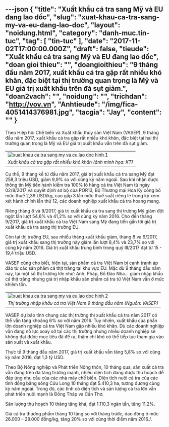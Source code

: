 ---json
{
    "title": "Xuất khẩu cá tra sang Mỹ và EU đang lao dốc",
    "slug": "xuat-khau-ca-tra-sang-my-va-eu-dang-lao-doc",
    "layout": "noidung.html",
    "category": "danh-muc.tin-tuc",
    "tag": [
        "tin-tuc"
    ],
    "date": "2017-11-02T17:00:00.000Z",
    "draft": false,
    "tieude": "Xuất khẩu cá tra sang Mỹ và EU đang lao dốc",
    "doan gioi thieu": "",
    "doangioithieu": "9 tháng đầu năm 2017, xuất khẩu cá tra gặp rất nhiều khó khăn, đặc biệt tại thị trường quan trọng là Mỹ và EU giá trị xuất khẩu trên đà sụt giảm.",
    "doan2vach": "",
    "noidung": "",
    "trichdan": "http://vov.vn",
    "Anhtieude": "/img/fica-4051414376981.jpg",
    "tacgia": "Jay",
    "__content__": ""
}
---
<p><span style="font-size:14px">Theo Hiệp hội Chế biến v&agrave; Xuất khẩu thủy sản Việt Nam (VASEP),&nbsp;9 th&aacute;ng đầu năm 2017, xuất khẩu c&aacute; tra gặp rất nhiều kh&oacute; khăn, đặc biệt&nbsp;tại hai thị trường quan trọng l&agrave; Mỹ v&agrave; EU gi&aacute; trị xuất khẩu vẫn tr&ecirc;n đ&agrave; sụt giảm.</span></p>

<table>
	<tbody>
		<tr>
			<td><span style="font-size:14px"><a href="http://images.vov.vn/w600/uploaded/g3zdcpr1cvuly8uzveukg/2017_10_31/xuat_khau_ca_tra_2_xeun.jpg" title="Xuất khẩu cá tra gặp rất nhiều khó khăn (ảnh minh họa: KT)"><img alt="xuat khau ca tra sang my va eu lao doc hinh 1" src="http://images.vov.vn/w490/uploaded/g3zdcpr1cvuly8uzveukg/2017_10_31/xuat_khau_ca_tra_2_xeun.jpg" title="xuất khẩu cá tra sang mỹ và eu lao dốc hình 1" /></a></span></td>
		</tr>
		<tr>
			<td><span style="font-size:14px"><em>Xuất khẩu c&aacute; tra gặp rất nhiều kh&oacute; khăn (ảnh minh họa: KT)</em></span></td>
		</tr>
	</tbody>
</table>

<p><span style="font-size:14px">Cụ thể, 9 th&aacute;ng kể từ đầu năm 2017, gi&aacute; trị xuất khẩu c&aacute; tra sang Mỹ đạt 258,3 triệu USD, giảm 9,9% so với c&ugrave;ng kỳ năm ngo&aacute;i. Sau khi nhận được th&ocirc;ng tin Mỹ tiến h&agrave;nh kiểm tra 100% l&ocirc; h&agrave;ng c&aacute; tra Việt Nam từ ng&agrave;y 02/8/2017 v&agrave; quyết định sơ bộ của POR13, Bộ Thương mại Hoa Kỳ c&ocirc;ng bố mức thuế 2,39 USD/kg, cao gấp 3 lần mức thuế suất ri&ecirc;ng lẻ trong kỳ xem x&eacute;t h&agrave;nh ch&iacute;nh lần thứ 12, c&aacute;c doanh nghiệp xuất khẩu c&aacute; tra hoang mang.</span></p>

<p><span style="font-size:14px">Ri&ecirc;ng th&aacute;ng 8 v&agrave; 9/2017, gi&aacute; trị xuất khẩu c&aacute; tra sang thị trường Mỹ giảm đột ngột lần lượt 54,6% v&agrave; 41,2% so với c&ugrave;ng kỳ năm 2016. Cho đến th&aacute;ng 9/2017, gi&aacute; trị xuất khẩu c&aacute; tra Việt Nam sang Mỹ đang tiến gần tới gi&aacute; trị xuất khẩu c&aacute; tra sang thị trường EU.</span></p>

<p><span style="font-size:14px">C&ograve;n tại thị trường EU, sau nhiều th&aacute;ng xuất khẩu giảm, th&aacute;ng 8 v&agrave; 9/2017, gi&aacute; trị xuất khẩu sang thị trường n&agrave;y giảm lần lượt 8,4% v&agrave; 23,7% so với c&ugrave;ng kỳ năm 2016. Gi&aacute; trị xuất khẩu trung b&igrave;nh trong qu&yacute; III/2017 đạt từ 15 - 19,4 triệu USD.</span></p>

<p><span style="font-size:14px">VASEP cũng cho biết, hiện tại, sản phẩm c&aacute; tra Việt Nam bị cạnh tranh &aacute;p đảo từ c&aacute;c sản phẩm c&aacute; thịt trắng tại khu vực EU. Mặc d&ugrave; 9 th&aacute;ng đầu năm nay, tại một số thị trường lớn như: Anh, Ph&aacute;p, Bồ Đ&agrave;o Nha... giảm nhập khẩu c&aacute; thịt trắng nhưng gi&aacute; trị nhập khẩu sản phẩm c&aacute; tra từ Việt Nam vẫn ở mức khi&ecirc;m tốn.</span></p>

<table>
	<tbody>
		<tr>
			<td><span style="font-size:14px"><a href="http://images.vov.vn/w600/uploaded/g3zdcpr1cvuly8uzveukg/2017_10_31/xuat_khau_ca_tra_jmsc.jpg" title="Thị trường nhập khẩu  cá tra Việt Nam 9 tháng đầu năm (Nguồn: VASEP)"><img alt="xuat khau ca tra sang my va eu lao doc hinh 2" src="http://images.vov.vn/w490/uploaded/g3zdcpr1cvuly8uzveukg/2017_10_31/xuat_khau_ca_tra_jmsc.jpg" title="xuất khẩu cá tra sang mỹ và eu lao dốc hình 2" /></a></span></td>
		</tr>
		<tr>
			<td><span style="font-size:14px"><em>Thị trường nhập khẩu c&aacute; tra Việt Nam 9 th&aacute;ng đầu năm (Nguồn: VASEP)</em></span></td>
		</tr>
	</tbody>
</table>

<p><span style="font-size:14px">VASEP dự b&aacute;o t&iacute;nh chung c&aacute;c thị trường th&igrave; xuất khẩu c&aacute; tra năm 2017 c&oacute; thể vẫn tăng khoảng 6% so với năm 2016. Tuy nhi&ecirc;n, xuất khẩu của phần lớn doanh nghiệp c&aacute; tra Việt Nam gặp nhiều kh&oacute; khăn. D&ugrave; c&aacute;c doanh nghiệp vẫn đang nỗ lực xoay sở tại c&aacute;c thị trường nhưng nhiều doanh nghiệp sẽ kh&ocirc;ng đạt được mục ti&ecirc;u đ&atilde; đề ra, thậm ch&iacute; kh&oacute; c&oacute; thể tiếp tục tham gia v&agrave;o sản xuất v&agrave; xuất khẩu.</span></p>

<p><span style="font-size:14px">Thực tế 9 th&aacute;ng đầu năm 2017, gi&aacute; trị xuất khẩu vẫn tăng 5,8% so với c&ugrave;ng kỳ năm 2016, đạt 1,3 tỷ USD.</span></p>

<p><span style="font-size:14px">Theo Bộ N&ocirc;ng nghiệp v&agrave; Ph&aacute;t triển N&ocirc;ng th&ocirc;n, 10 th&aacute;ng qua, sản xuất c&aacute; tra vẫn đang tr&ecirc;n đ&agrave; tăng trưởng mạnh, nhiều diện t&iacute;ch đang được thu hoạch để đ&aacute;p ứng nhu cầu của c&aacute;c nh&agrave; m&aacute;y chế biến. Diện t&iacute;ch nu&ocirc;i c&aacute; tra của c&aacute;c tỉnh đồng bằng s&ocirc;ng Cửu Long 10 th&aacute;ng đạt 5.410,3 ha, tương đương c&ugrave;ng kỳ năm ngo&aacute;i.&nbsp;Trong đ&oacute;, c&aacute;c tỉnh c&oacute; diện t&iacute;ch v&agrave;&nbsp;sản lượng c&aacute; tra lớn vẫn ph&aacute;t triển nu&ocirc;i mạnh l&agrave; Đồng Th&aacute;p v&agrave; Cần Thơ.&nbsp;</span></p>

<p><span style="font-size:14px">Sản lượng thu hoạch 10 th&aacute;ng tăng kh&aacute;, đạt 1.110,3 ng&agrave;n tấn, tăng 11,2%.</span></p>

<p><span style="font-size:14px">Gi&aacute; c&aacute; tra thương phẩm th&aacute;ng 10 tăng so với th&aacute;ng trước, dao động ở mức 26.000 &ndash; 28.000 đồng/kg, tăng 20% so với c&ugrave;ng thời điểm năm 2016./.</span></p>
